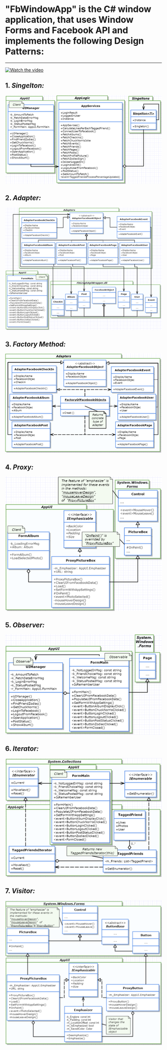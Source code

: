 # "FbWindowApp" is the C# window application, that uses Window Forms and Facebook API and implements the following Design Patterns:

--------------

[![Watch the video](https://img.youtube.com/vi/T-94QBT6iQRAE/maxresdefault.jpg)](https://youtu.be/94QBT6iQRAE)

## 1. _Singelton:_ 
<p align="center">
  <img src="https://github.com/DimaKarpukhin/FbWindowApp/blob/master/UMLClassDiagrams/SingeltonUML.png"/>
</p>

## 2. _Adapter:_ 
<p align="center">
  <img src="https://github.com/DimaKarpukhin/FbWindowApp/blob/master/UMLClassDiagrams/AdapterUML.png"/>
</p>

## 3. _Factory Method:_ 
<p align="center">
  <img src="https://github.com/DimaKarpukhin/FbWindowApp/blob/master/UMLClassDiagrams/FactoryUML.png"/>
</p>

## 4. _Proxy:_ 
<p align="center">
  <img src="https://github.com/DimaKarpukhin/FbWindowApp/blob/master/UMLClassDiagrams/ProxyUML.png"/>
</p>

## 5. _Observer:_ 
<p align="center">
  <img src="https://github.com/DimaKarpukhin/FbWindowApp/blob/master/UMLClassDiagrams/ObserverUML.png"/>
</p>

## 6. _Iterator:_ 
<p align="center">
  <img src="https://github.com/DimaKarpukhin/FbWindowApp/blob/master/UMLClassDiagrams/IteratorUML.png"/>
</p>

## 7. _Visitor:_ 
<p align="center">
  <img src="https://github.com/DimaKarpukhin/FbWindowApp/blob/master/UMLClassDiagrams/VisitorUML.png"/>
</p>

